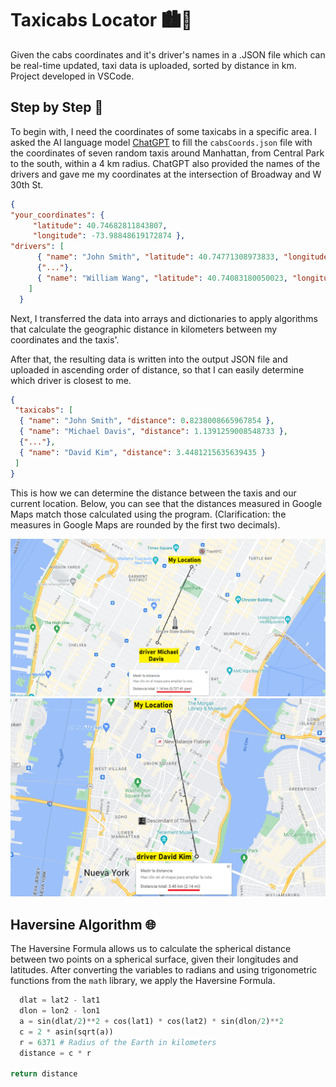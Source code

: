 # Taxicabs Locator 🏙🚕
Given the cabs coordinates and it's driver's names in a .JSON file which can be real-time updated, taxi data is uploaded, sorted by distance in km. Project developed in VSCode.

## Step by Step 📑
To begin with, I need the coordinates of some taxicabs in a specific area. I asked the AI language model [ChatGPT](https://chat.openai.com/chat) to fill the `cabsCoords.json` file with the coordinates of seven random taxis around Manhattan, from Central Park to the south, within a 4 km radius. ChatGPT also provided the names of the drivers and gave me my coordinates at the intersection of Broadway and W 30th St.

```json
{
"your_coordinates": {
     "latitude": 40.74682811843807, 
     "longitude": -73.98848619172874 },
"drivers": [
      { "name": "John Smith", "latitude": 40.74771308973833, "longitude": -73.97877709492026 },
      {"..."},
      { "name": "William Wang", "latitude": 40.74083180050023, "longitude": -74.00535973627026 }
    ]
  }
```

Next, I transferred the data into arrays and dictionaries to apply algorithms that calculate the geographic distance in kilometers between my coordinates and the taxis'.

After that, the resulting data is written into the output JSON file and uploaded in ascending order of distance, so that I can easily determine which driver is closest to me.

```json
{
 "taxicabs": [
  { "name": "John Smith", "distance": 0.8238008665967854 },
  { "name": "Michael Davis", "distance": 1.1391259008548733 },
  {"..."},
  { "name": "David Kim", "distance": 3.4481215635639435 }
 ]
}
```
This is how we can determine the distance between the taxis and our current location. Below, you can see that the distances measured in Google Maps match those calculated using the program. (Clarification: the measures in Google Maps are rounded by the first two decimals).

![map1](images/map1.png)
![map2](images/map2.png)


## Haversine Algorithm 🌐
The Haversine Formula allows us to calculate the spherical distance between two points on a spherical surface, given their longitudes and latitudes. After converting the variables to radians and using trigonometric functions from the `math` library, we apply the Haversine Formula.

```python
  dlat = lat2 - lat1
  dlon = lon2 - lon1
  a = sin(dlat/2)**2 + cos(lat1) * cos(lat2) * sin(dlon/2)**2
  c = 2 * asin(sqrt(a))
  r = 6371 # Radius of the Earth in kilometers
  distance = c * r
    
return distance
```




